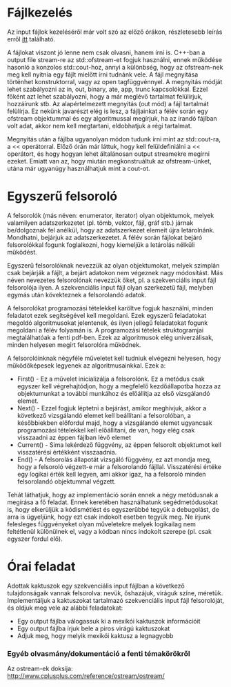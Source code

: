 # Fájlkezelés
Az input fájlok kezeléséről már volt szó az előző órákon, részletesebb leírás erről [itt](https://github.com/kovacs-levent/ELTEProg/tree/master/01%20-%20Intervallumos%20tetelek%2C%20C%2B%2B%20nyelvi%20alapok) található.

A fájlokat viszont jó lenne nem csak olvasni, hanem írni is. C++-ban a output file stream-re az std::ofstream-et fogjuk használni, ennek működése hasonló a konzolos std::cout-hoz, annyi a különbség, hogy az ofstream-nek meg kell nyitnia egy fájlt mielőtt írni tudnánk vele. A fájl megnyitása történhet konstruktorral, vagy az open tagfüggvénnyel. A megnyitás módját lehet szabályozni az in, out, binary, ate, app, trunc kapcsolókkal. Ezzel főként azt lehet szabályozni, hogy a már meglévő tartalmat felülírjuk, hozzáírunk stb. Az alapértelmezett megnyitás (out mód) a fájl tartalmát felülírja. Ez nekünk javarészt elég is lesz, a fájljainkat a félév során egy ofstream objektummal és egy algoritmussal megírjuk, ha az írandó fájlban volt adat, akkor nem kell megtartani, eldobhatjuk a régi tartalmat.

Megnyitás után a fájlba ugyanolyan módon tudunk írni mint az std::cout-ra, a << operátorral. Előző órán már láttuk, hogy kell felüldefiniálni a << operátort, és hogy hogyan lehet általánosan output streamekre megírni ezeket. Emiatt van az, hogy miután megkonstruáltuk az ofstream-ünket, utána már ugyanúgy használhatjuk mint a cout-ot.

# Egyszerű felsoroló

A felsorolók (más néven: enumerator, iterator) olyan objektumok, melyek valamilyen adatszerkezetet (pl. tömb, vektor, fájl, gráf stb.) járnak be/dolgoznak fel anélkül, hogy az adatszerkezet elemeit újra letárolnánk. Mondhatni, bejárjuk az adatszerkezetet. A félév során fájlokat bejáró felsorolókkal fogunk foglalkozni, hogy kiemeljük a letárolás nélküli működést.

Egyszerű felsorolóknak nevezzük az olyan objektumokat, melyek szimplán csak bejárják a fájlt, a bejárt adatokon nem végeznek nagy módosítást. Más néven nevezetes felsorolónak nevezzük őket, pl. a szekvenciális input fájl felsorolója ilyen. A szekvenciális input fájl olyan szerkezetű fájl, melyben egymás után kövekteznek a felsorolandó adatok.

A felsorolókat programozási tételekkel karöltve fogjuk használni, minden feladatot ezek segítségével kell megoldani. Ezek egyszerű feladatokat megoldó algoritmusokat jelentenek, és ilyen jellegű feladatokat fogunk megoldani a félév folyamán is. A programozási tételek struktogramjai megtalálhatóak a fenti pdf-ben. Ezek az algoritmusok elég univerzálisak, minden helyesen megírt felsorolóra működnek.

A felsorolóinknak négyféle műveletet kell tudniuk elvégezni helyesen, hogy működőképesek legyenek az algoritmusainkkal. Ezek a:
* First() - Ez a művelet inicializálja a felsorolónk. Ez a metódus csak egyszer kell végrehajtódjon, hogy a megfelelő kezdőállapotba hozza az objektumunkat a további munkához és előállítja az első vizsgálandó elemet.
* Next() - Ezzel fogjuk léptetni a bejárást, amikor meghívjuk, akkor a következő vizsgálandó elemet kell beállítani a felsorolóban, a későbbiekben előfordul majd, hogy a vizsgálandó elemet ugyancsak programozási tételekkel kell előállítani, de van, hogy elég csak visszaadni az éppen fájlban lévő elemet
* Current() - Sima lekérdező függvény, az éppen felsorolt objektumot kell visszatérési értékként visszaadnia.
* End() - A felsorolás állapotát vizsgáló függvény, ez azt mondja meg, hogy a felsoroló végzett-e már a felsorolandó fájllal. Visszatérési értéke egy logikai érték kell legyen, ami akkor igaz, ha a felsoroló minden felsorolandó objektummal végzett.

Tehát láthatjuk, hogy az implementáció során ennek a négy metódusnak a megírása a fő feladat. Ennek keretében használhatunk segédmetódusokat is, hogy elkerüljük a kódismétlést és egyszerűbbé tegyük a debugolást, de arra is ügyeljünk, hogy ezt csak indokolt esetben tegyük meg. Ne írjunk felesleges függvényeket olyan műveletekre melyek logikailag nem feltétlenül különülnek el, vagy a kódban nincs indokolt szerepe (pl. csak egyszer fordul elő).

# Órai feladat
Adottak kaktuszok egy szekvenciális input fájlban a következő tulajdonságaik vannak felsorolva: nevük, őshazájuk, viráguk színe, méretük. Implementáljuk a kaktuszokat tartalmazó szekvenciális input fájl felsorolóját, és oldjuk meg vele az alábbi feladatokat:
* Egy output fájlba válogassuk ki a mexikói kaktuszok információit
* Egy output fájlba írjuk bele a piros virágú kaktuszokat
* Adjuk meg, hogy melyik mexikói kaktusz a legnagyobb

### Egyéb olvasmány/dokumentáció a fenti témakörökről
Az ostream-ek doksija: http://www.cplusplus.com/reference/ostream/ostream/
